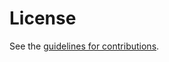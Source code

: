 # License

See the
[guidelines for contributions](https://github.com/nedmsmith/draft-cds-rats-intel-corim-profile/blob//CONTRIBUTING.md).
